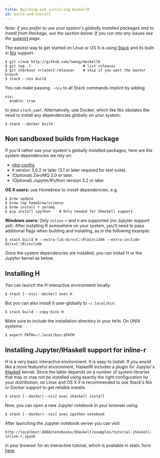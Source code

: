 ```yaml
---
title: Building and installing HaskellR
id: build-and-install
---
```


*Note: if you prefer to use your system's globally installed packages
and to install from Hackage, see the section below. If you run into
any issues see the [support](../support.html) page.*

The easiest way to get started on Linux or OS X is using
[Stack][stack] and its built-in [Nix][nix] support:

```
$ git clone http://github.com/tweag/HaskellR
$ git tag -l                        # list releases
$ git checkout v<latest-release>    # skip if you want the master branch
$ stack --nix build
```

You can make passing `--nix` to all Stack commands implicit by adding

```
nix:
  enable: true
```

to your `stack.yaml`. Alternatively, use Docker, which like Nix
obviates the need to install any dependencies globally on your system:

```
$ stack --docker build
```

[stack]: http://haskellstack.org
[nix]: http://nixos.org/nix

## Non sandboxed builds from Hackage

If you'd rather use your system's globally installed packages, here
are the system dependencies we rely on:

* [pkg-config][pkg-config],
* `R` version 3.0.2 or later (3.1 or later required for test suite).
* (Optional) ZeroMQ 3.0 or later.
* (Optional) Jupyter/IPython version 3.2 or later.

[pkg-config]: https://www.freedesktop.org/wiki/Software/pkg-config/

**OS X users:** use Homebrew to install dependencies, e.g.

```
$ brew update
$ brew tap homebrew/science
$ brew install r zeromq
$ pip install ipython    # Only needed for IHaskell support
```

**Windows users:** Only `inline-r` and `H` are supported (no Jupyter
support yet). After installing R somewhere on your system, you'll need
to pass additional flags when building and installing, as in the
following example:

```
$ stack build H --extra-lib-dirs=C:\R\bin\i386 --extra-include-dirs=C:\R\include
```

Once the system dependencies are installed, you can install H or the
Jupyter kernel as below.

## Installing H

You can launch the H interactive environment locally:

```
$ stack [--nix|--docker] exec H
```

But you can also install it user-globally to `~/.local/bin`:

```
$ stack build --copy-bins H
```

Make sure to include the installation directory in your `PATH`. On
UNIX systems:

```
$ export PATH=~/.local/bin:$PATH
```

## Installing Jupyter/IHaskell support for inline-r

H is a very basic interactive environment. It is easy to install. If
you would like a more featureful environment, HaskellR includes
a plugin for Jupyter's [IHaskell][ihaskell] kernel. Since the latter
depends on a number of system libraries that may or may not be
installed using exactly the right configuration by your distribution,
on Linux and OS X it is recommended to use Stack's Nix or Docker
support to get reliable installs.

[ihaskell]: https://github.com/gibiansky/IHaskell

```
$ stack [--docker|--nix] exec ihaskell install
```
Now, you can open a new Jupyter notebook in your browser using

```
$ stack [--docker|--nix] exec ipython notebook
```

After launching the Jupyter notebook server you can visit

```
http://localhost:8888/notebooks/IHaskell/examples/tutorial-ihaskell-inline-r.ipynb
```

in your browser for an interactive tutorial, which is available in
static form [here][tutorial].

[tutorial]: https://github.com/tweag/HaskellR/blob/master/IHaskell/examples/tutorial-ihaskell-inline-r.ipynb
